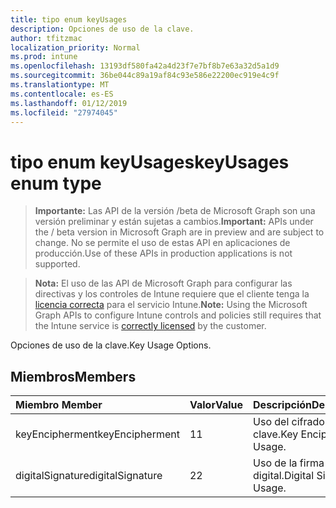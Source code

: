 ```yaml
---
title: tipo enum keyUsages
description: Opciones de uso de la clave.
author: tfitzmac
localization_priority: Normal
ms.prod: intune
ms.openlocfilehash: 13193df580fa42a4d23f7e7bf8b7e63a32d5a1d9
ms.sourcegitcommit: 36be044c89a19af84c93e586e22200ec919e4c9f
ms.translationtype: MT
ms.contentlocale: es-ES
ms.lasthandoff: 01/12/2019
ms.locfileid: "27974045"
---
```

# <a name="keyusages-enum-type"></a><span data-ttu-id="e9205-103">tipo enum keyUsages</span><span class="sxs-lookup"><span data-stu-id="e9205-103">keyUsages enum type</span></span>

> <span data-ttu-id="e9205-104">**Importante:** Las API de la versión /beta de Microsoft Graph son una versión preliminar y están sujetas a cambios.</span><span class="sxs-lookup"><span data-stu-id="e9205-104">**Important:** APIs under the / beta version in Microsoft Graph are in preview and are subject to change.</span></span> <span data-ttu-id="e9205-105">No se permite el uso de estas API en aplicaciones de producción.</span><span class="sxs-lookup"><span data-stu-id="e9205-105">Use of these APIs in production applications is not supported.</span></span>

> <span data-ttu-id="e9205-106">**Nota:** El uso de las API de Microsoft Graph para configurar las directivas y los controles de Intune requiere que el cliente tenga la [licencia correcta](https://go.microsoft.com/fwlink/?linkid=839381) para el servicio Intune.</span><span class="sxs-lookup"><span data-stu-id="e9205-106">**Note:** Using the Microsoft Graph APIs to configure Intune controls and policies still requires that the Intune service is [correctly licensed](https://go.microsoft.com/fwlink/?linkid=839381) by the customer.</span></span>

<span data-ttu-id="e9205-107">Opciones de uso de la clave.</span><span class="sxs-lookup"><span data-stu-id="e9205-107">Key Usage Options.</span></span>
## <a name="members"></a><span data-ttu-id="e9205-108">Miembros</span><span class="sxs-lookup"><span data-stu-id="e9205-108">Members</span></span>
|<span data-ttu-id="e9205-109">Miembro	</span><span class="sxs-lookup"><span data-stu-id="e9205-109">Member</span></span>|<span data-ttu-id="e9205-110">Valor</span><span class="sxs-lookup"><span data-stu-id="e9205-110">Value</span></span>|<span data-ttu-id="e9205-111">Descripción</span><span class="sxs-lookup"><span data-stu-id="e9205-111">Description</span></span>|
|:---|:---|:---|
|<span data-ttu-id="e9205-112">keyEncipherment</span><span class="sxs-lookup"><span data-stu-id="e9205-112">keyEncipherment</span></span>|<span data-ttu-id="e9205-113">1</span><span class="sxs-lookup"><span data-stu-id="e9205-113">1</span></span>|<span data-ttu-id="e9205-114">Uso del cifrado de clave.</span><span class="sxs-lookup"><span data-stu-id="e9205-114">Key Encipherment Usage.</span></span>|
|<span data-ttu-id="e9205-115">digitalSignature</span><span class="sxs-lookup"><span data-stu-id="e9205-115">digitalSignature</span></span>|<span data-ttu-id="e9205-116">2</span><span class="sxs-lookup"><span data-stu-id="e9205-116">2</span></span>|<span data-ttu-id="e9205-117">Uso de la firma digital.</span><span class="sxs-lookup"><span data-stu-id="e9205-117">Digital Signature Usage.</span></span>|





